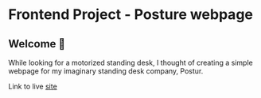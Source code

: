 # Frontend Project - Posture webpage

## Welcome :wave:

While looking for a motorized standing desk, I thought of creating a simple webpage for my imaginary 
standing desk company, Postur. 


Link to live [site]()